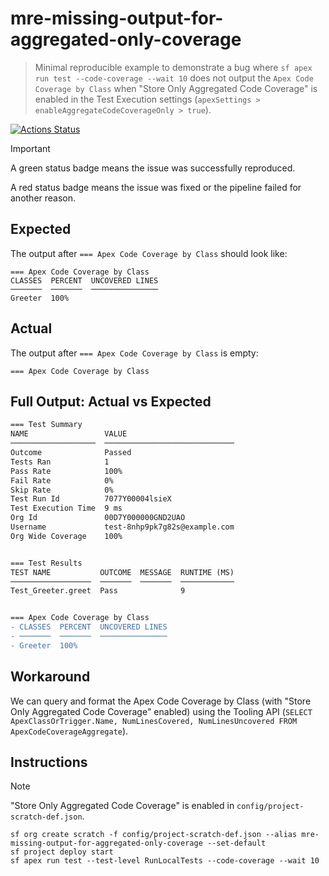 # mre-missing-output-for-aggregated-only-coverage

> Minimal reproducible example to demonstrate a bug where `sf apex run test --code-coverage --wait 10` does not output the `Apex Code Coverage by Class` when "Store Only Aggregated Code Coverage" is enabled in the Test Execution settings (`apexSettings > enableAggregateCodeCoverageOnly > true`).

[![Actions Status](https://github.com/mdapi-issues/mre-missing-output-for-aggregated-only-coverage/actions/workflows/default.yml/badge.svg?branch=main)](https://github.com/mdapi-issues/mre-missing-output-for-aggregated-only-coverage/actions?query=branch:main)

> [!IMPORTANT]
> A green status badge means the issue was successfully reproduced.
>
> A red status badge means the issue was fixed or the pipeline failed for another reason.

## Expected

The output after `=== Apex Code Coverage by Class` should look like:

```
=== Apex Code Coverage by Class
CLASSES  PERCENT  UNCOVERED LINES
───────  ───────  ───────────────
Greeter  100%
```

## Actual

The output after `=== Apex Code Coverage by Class` is empty:

```
=== Apex Code Coverage by Class
```

## Full Output: Actual vs Expected

```diff
=== Test Summary
NAME                 VALUE
───────────────────  ─────────────────────────────
Outcome              Passed
Tests Ran            1
Pass Rate            100%
Fail Rate            0%
Skip Rate            0%
Test Run Id          7077Y00004lsieX
Test Execution Time  9 ms
Org Id               00D7Y000000GND2UAO
Username             test-8nhp9pk7g82s@example.com
Org Wide Coverage    100%


=== Test Results
TEST NAME           OUTCOME  MESSAGE  RUNTIME (MS)
──────────────────  ───────  ───────  ────────────
Test_Greeter.greet  Pass              9


=== Apex Code Coverage by Class
- CLASSES  PERCENT  UNCOVERED LINES
- ───────  ───────  ───────────────
- Greeter  100%
```

## Workaround

We can query and format the Apex Code Coverage by Class (with "Store Only Aggregated Code Coverage" enabled)
using the Tooling API (`SELECT ApexClassOrTrigger.Name, NumLinesCovered, NumLinesUncovered FROM ApexCodeCoverageAggregate`).

## Instructions

> [!NOTE]
>
> "Store Only Aggregated Code Coverage" is enabled in `config/project-scratch-def.json`.

```console
sf org create scratch -f config/project-scratch-def.json --alias mre-missing-output-for-aggregated-only-coverage --set-default
sf project deploy start
sf apex run test --test-level RunLocalTests --code-coverage --wait 10
```
